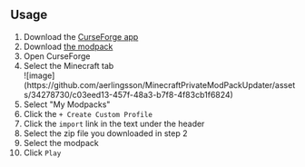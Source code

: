 ## Usage
<ol>
  <li>Download the <a href="https://www.curseforge.com/download/app">CurseForge app</a></li>
  <li>Download <a href="https://drive.google.com/file/d/1H5STSdLaAnqypPtciCRE5_qIliyNJTy8/view?usp=sharing">the modpack</a></li>
  <li>Open CurseForge</li>
  <li>Select the Minecraft tab</li>
  ![image](https://github.com/aerlingsson/MinecraftPrivateModPackUpdater/assets/34278730/c03eed13-457f-48a3-b7f8-4f83cb1f6824)
  <li>Select "My Modpacks"</li>
  <li>Click the <code>+ Create Custom Profile</code></li>
  <li>Click the <code>import</code> link in the text under the header</li>
  <li>Select the zip file you downloaded in step 2</li>
  <li>Select the modpack</li>
  <li>Click <code>Play</code></li>
</ol>
